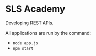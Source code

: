 # SLS Academy
Developing REST APIs.

All applications are run by the command:
- `node app.js` 
- `npm start`
